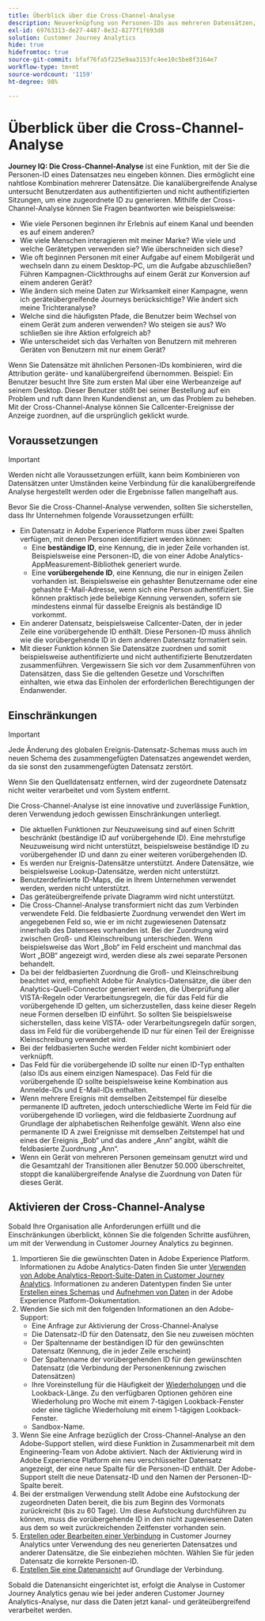 ```yaml
---
title: Überblick über die Cross-Channel-Analyse
description: Neuverknüpfung von Personen-IDs aus mehreren Datensätzen, um Personen zuzuordnen.
exl-id: 69763313-de27-4487-8e32-8277f1f693d8
solution: Customer Journey Analytics
hide: true
hidefromtoc: true
source-git-commit: bfaf76fa5f225e9aa3153fc4ee10c5be8f3164e7
workflow-type: tm+mt
source-wordcount: '1159'
ht-degree: 98%

---
```



# Überblick über die Cross-Channel-Analyse

**Journey IQ: Die Cross-Channel-Analyse** ist eine Funktion, mit der Sie die Personen-ID eines Datensatzes neu eingeben können. Dies ermöglicht eine nahtlose Kombination mehrerer Datensätze. Die kanalübergreifende Analyse untersucht Benutzerdaten aus authentifizierten und nicht authentifizierten Sitzungen, um eine zugeordnete ID zu generieren. Mithilfe der Cross-Channel-Analyse können Sie Fragen beantworten wie beispielsweise:

* Wie viele Personen beginnen ihr Erlebnis auf einem Kanal und beenden es auf einem anderen?
* Wie viele Menschen interagieren mit meiner Marke? Wie viele und welche Gerätetypen verwenden sie? Wie überschneiden sich diese?
* Wie oft beginnen Personen mit einer Aufgabe auf einem Mobilgerät und wechseln dann zu einem Desktop-PC, um die Aufgabe abzuschließen? Führen Kampagnen-Clickthroughs auf einem Gerät zur Konversion auf einem anderen Gerät?
* Wie ändern sich meine Daten zur Wirksamkeit einer Kampagne, wenn ich geräteübergreifende Journeys berücksichtige? Wie ändert sich meine Trichteranalyse?
* Welche sind die häufigsten Pfade, die Benutzer beim Wechsel von einem Gerät zum anderen verwenden? Wo steigen sie aus? Wo schließen sie ihre Aktion erfolgreich ab?
* Wie unterscheidet sich das Verhalten von Benutzern mit mehreren Geräten von Benutzern mit nur einem Gerät?

Wenn Sie Datensätze mit ähnlichen Personen-IDs kombinieren, wird die Attribution geräte- und kanalübergreifend übernommen. Beispiel: Ein Benutzer besucht Ihre Site zum ersten Mal über eine Werbeanzeige auf seinem Desktop. Dieser Benutzer stößt bei seiner Bestellung auf ein Problem und ruft dann Ihren Kundendienst an, um das Problem zu beheben. Mit der Cross-Channel-Analyse können Sie Callcenter-Ereignisse der Anzeige zuordnen, auf die ursprünglich geklickt wurde.

## Voraussetzungen

>[!IMPORTANT]
>
>Werden nicht alle Voraussetzungen erfüllt, kann beim Kombinieren von Datensätzen unter Umständen keine Verbindung für die kanalübergreifende Analyse hergestellt werden oder die Ergebnisse fallen mangelhaft aus.

Bevor Sie die Cross-Channel-Analyse verwenden, sollten Sie sicherstellen, dass Ihr Unternehmen folgende Voraussetzungen erfüllt:

* Ein Datensatz in Adobe Experience Platform muss über zwei Spalten verfügen, mit denen Personen identifiziert werden können:
   * Eine **beständige ID**, eine Kennung, die in jeder Zeile vorhanden ist. Beispielsweise eine Personen-ID, die von einer Adobe Analytics-AppMeasurement-Bibliothek generiert wurde.
   * Eine **vorübergehende ID**, eine Kennung, die nur in einigen Zeilen vorhanden ist. Beispielsweise ein gehashter Benutzername oder eine gehashte E-Mail-Adresse, wenn sich eine Person authentifiziert. Sie können praktisch jede beliebige Kennung verwenden, sofern sie mindestens einmal für dasselbe Ereignis als beständige ID vorkommt.
* Ein anderer Datensatz, beispielsweise Callcenter-Daten, der in jeder Zeile eine vorübergehende ID enthält. Diese Personen-ID muss ähnlich wie die vorübergehende ID in dem anderen Datensatz formatiert sein.
* Mit dieser Funktion können Sie Datensätze zuordnen und somit beispielsweise authentifizierte und nicht authentifizierte Benutzerdaten zusammenführen. Vergewissern Sie sich vor dem Zusammenführen von Datensätzen, dass Sie die geltenden Gesetze und Vorschriften einhalten, wie etwa das Einholen der erforderlichen Berechtigungen der Endanwender.

## Einschränkungen

>[!IMPORTANT]
>
>Jede Änderung des globalen Ereignis-Datensatz-Schemas muss auch im neuen Schema des zusammengefügten Datensatzes angewendet werden, da sie sonst den zusammengefügten Datensatz zerstört.
>
>Wenn Sie den Quelldatensatz entfernen, wird der zugeordnete Datensatz nicht weiter verarbeitet und vom System entfernt.

Die Cross-Channel-Analyse ist eine innovative und zuverlässige Funktion, deren Verwendung jedoch gewissen Einschränkungen unterliegt.

* Die aktuellen Funktionen zur Neuzuweisung sind auf einen Schritt beschränkt (beständige ID auf vorübergehende ID). Eine mehrstufige Neuzuweisung wird nicht unterstützt, beispielsweise beständige ID zu vorübergehender ID und dann zu einer weiteren vorübergehenden ID.
* Es werden nur Ereignis-Datensätze unterstützt. Andere Datensätze, wie beispielsweise Lookup-Datensätze, werden nicht unterstützt.
* Benutzerdefinierte ID-Maps, die in Ihrem Unternehmen verwendet werden, werden nicht unterstützt.
* Das geräteübergreifende private Diagramm wird nicht unterstützt.
* Die Cross-Channel-Analyse transformiert nicht das zum Verbinden verwendete Feld. Die feldbasierte Zuordnung verwendet den Wert im angegebenen Feld so, wie er im nicht zugewiesenen Datensatz innerhalb des Datensees vorhanden ist. Bei der Zuordnung wird zwischen Groß- und Kleinschreibung unterschieden. Wenn beispielsweise das Wort „Bob“ im Feld erscheint und manchmal das Wort „BOB“ angezeigt wird, werden diese als zwei separate Personen behandelt.
* Da bei der feldbasierten Zuordnung die Groß- und Kleinschreibung beachtet wird, empfiehlt Adobe für Analytics-Datensätze, die über den Analytics-Quell-Connector generiert werden, die Überprüfung aller VISTA-Regeln oder Verarbeitungsregeln, die für das Feld für die vorübergehende ID gelten, um sicherzustellen, dass keine dieser Regeln neue Formen derselben ID einführt. So sollten Sie beispielsweise sicherstellen, dass keine VISTA- oder Verarbeitungsregeln dafür sorgen, dass im Feld für die vorübergehende ID nur für einen Teil der Ereignisse Kleinschreibung verwendet wird.
* Bei der feldbasierten Suche werden Felder nicht kombiniert oder verknüpft.
* Das Feld für die vorübergehende ID sollte nur einen ID-Typ enthalten (also IDs aus einem einzigen Namespace). Das Feld für die vorübergehende ID sollte beispielsweise keine Kombination aus Anmelde-IDs und E-Mail-IDs enthalten.
* Wenn mehrere Ereignis mit demselben Zeitstempel für dieselbe permanente ID auftreten, jedoch unterschiedliche Werte im Feld für die vorübergehende ID vorliegen, wird die feldbasierte Zuordnung auf Grundlage der alphabetischen Reihenfolge gewählt. Wenn also eine permanente ID A zwei Ereignisse mit demselben Zeitstempel hat und eines der Ereignis „Bob“ und das andere „Ann“ angibt, wählt die feldbasierte Zuordnung „Ann“.
* Wenn ein Gerät von mehreren Personen gemeinsam genutzt wird und die Gesamtzahl der Transitionen aller Benutzer 50.000 überschreitet, stoppt die kanalübergreifende Analyse die Zuordnung von Daten für dieses Gerät.

## Aktivieren der Cross-Channel-Analyse

Sobald Ihre Organisation alle Anforderungen erfüllt und die Einschränkungen überblickt, können Sie die folgenden Schritte ausführen, um mit der Verwendung in Customer Journey Analytics zu beginnen.

1. Importieren Sie die gewünschten Daten in Adobe Experience Platform. Informationen zu Adobe Analytics-Daten finden Sie unter [Verwenden von Adobe Analytics-Report-Suite-Daten in Customer Journey Analytics](/help/getting-started/aa-vs-cja/aa-data-in-cja.md). Informationen zu anderen Datentypen finden Sie unter [Erstellen eines Schemas](https://experienceleague.adobe.com/docs/experience-platform/xdm/tutorials/create-schema-ui.html?lang=de) und [Aufnehmen von Daten](https://experienceleague.adobe.com/docs/experience-platform/ingestion/home.html?lang=de) in der Adobe Experience Platform-Dokumentation.
1. Wenden Sie sich mit den folgenden Informationen an den Adobe-Support:
   * Eine Anfrage zur Aktivierung der Cross-Channel-Analyse
   * Die Datensatz-ID für den Datensatz, den Sie neu zuweisen möchten
   * Der Spaltenname der beständigen ID für den gewünschten Datensatz (Kennung, die in jeder Zeile erscheint)
   * Der Spaltenname der vorübergehenden ID für den gewünschten Datensatz (die Verbindung der Personenkennung zwischen Datensätzen)
   * Ihre Voreinstellung für die Häufigkeit der [Wiederholungen](replay.md) und die Lookback-Länge. Zu den verfügbaren Optionen gehören eine Wiederholung pro Woche mit einem 7-tägigen Lookback-Fenster oder eine tägliche Wiederholung mit einem 1-tägigen Lookback-Fenster.
   * Sandbox-Name.
1. Wenn Sie eine Anfrage bezüglich der Cross-Channel-Analyse an den Adobe-Support stellen, wird diese Funktion in Zusammenarbeit mit dem Engineering-Team von Adobe aktiviert. Nach der Aktivierung wird in Adobe Experience Platform ein neu verschlüsselter Datensatz angezeigt, der eine neue Spalte für die Personen-ID enthält. Der Adobe-Support stellt die neue Datensatz-ID und den Namen der Personen-ID-Spalte bereit.
1. Bei der erstmaligen Verwendung stellt Adobe eine Aufstockung der zugeordneten Daten bereit, die bis zum Beginn des Vormonats zurückreicht (bis zu 60 Tage). Um diese Aufstockung durchführen zu können, muss die vorübergehende ID in den nicht zugewiesenen Daten aus dem so weit zurückreichenden Zeitfenster vorhanden sein.
1. [Erstellen oder Bearbeiten einer Verbindung](/help/connections/create-connection.md) in Customer Journey Analytics unter Verwendung des neu generierten Datensatzes und anderer Datensätze, die Sie einbeziehen möchten. Wählen Sie für jeden Datensatz die korrekte Personen-ID.
1. [Erstellen Sie eine Datenansicht](/help/data-views/create-dataview.md) auf Grundlage der Verbindung.

<!-- To do: Paragraph on backfill once product and marketing determine the best way forward. -->

Sobald die Datenansicht eingerichtet ist, erfolgt die Analyse in Customer Journey Analytics genau wie bei jeder anderen Customer Journey Analytics-Analyse, nur dass die Daten jetzt kanal- und geräteübergreifend verarbeitet werden.
